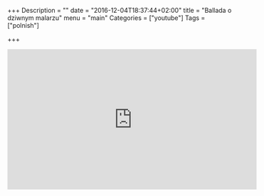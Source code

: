 +++
Description = ""
date = "2016-12-04T18:37:44+02:00"
title = "Ballada o dziwnym malarzu"
menu = "main"
Categories = ["youtube"]
Tags = ["polnish"]

+++



<iframe width="560" height="315" src="https://www.youtube.com/embed/7IoOaRBmE6Q" frameborder="0" allowfullscreen></iframe>
